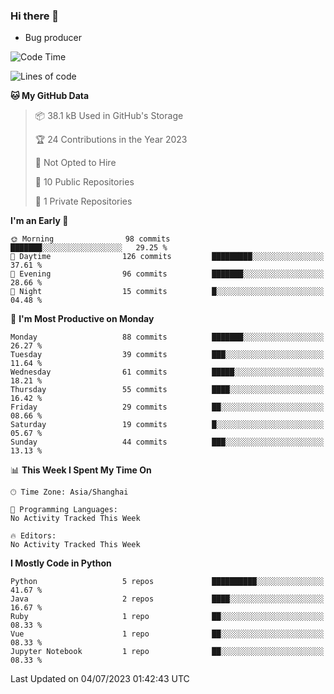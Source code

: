 ### Hi there 👋
* Bug producer
<!--START_SECTION:waka-->
![Code Time](http://img.shields.io/badge/Code%20Time-913%20hrs%2036%20mins-blue)

![Lines of code](https://img.shields.io/badge/From%20Hello%20World%20I%27ve%20Written-79.1%20thousand%20lines%20of%20code-blue)

**🐱 My GitHub Data** 

> 📦 38.1 kB Used in GitHub's Storage 
 > 
> 🏆 24 Contributions in the Year 2023
 > 
> 🚫 Not Opted to Hire
 > 
> 📜 10 Public Repositories 
 > 
> 🔑 1 Private Repositories 
 > 
**I'm an Early 🐤** 

```text
🌞 Morning                98 commits          ███████░░░░░░░░░░░░░░░░░░   29.25 % 
🌆 Daytime                126 commits         █████████░░░░░░░░░░░░░░░░   37.61 % 
🌃 Evening                96 commits          ███████░░░░░░░░░░░░░░░░░░   28.66 % 
🌙 Night                  15 commits          █░░░░░░░░░░░░░░░░░░░░░░░░   04.48 % 
```
📅 **I'm Most Productive on Monday** 

```text
Monday                   88 commits          ███████░░░░░░░░░░░░░░░░░░   26.27 % 
Tuesday                  39 commits          ███░░░░░░░░░░░░░░░░░░░░░░   11.64 % 
Wednesday                61 commits          █████░░░░░░░░░░░░░░░░░░░░   18.21 % 
Thursday                 55 commits          ████░░░░░░░░░░░░░░░░░░░░░   16.42 % 
Friday                   29 commits          ██░░░░░░░░░░░░░░░░░░░░░░░   08.66 % 
Saturday                 19 commits          █░░░░░░░░░░░░░░░░░░░░░░░░   05.67 % 
Sunday                   44 commits          ███░░░░░░░░░░░░░░░░░░░░░░   13.13 % 
```


📊 **This Week I Spent My Time On** 

```text
🕑︎ Time Zone: Asia/Shanghai

💬 Programming Languages: 
No Activity Tracked This Week

🔥 Editors: 
No Activity Tracked This Week
```

**I Mostly Code in Python** 

```text
Python                   5 repos             ██████████░░░░░░░░░░░░░░░   41.67 % 
Java                     2 repos             ████░░░░░░░░░░░░░░░░░░░░░   16.67 % 
Ruby                     1 repo              ██░░░░░░░░░░░░░░░░░░░░░░░   08.33 % 
Vue                      1 repo              ██░░░░░░░░░░░░░░░░░░░░░░░   08.33 % 
Jupyter Notebook         1 repo              ██░░░░░░░░░░░░░░░░░░░░░░░   08.33 % 
```




 Last Updated on 04/07/2023 01:42:43 UTC
<!--END_SECTION:waka-->
